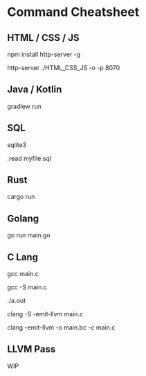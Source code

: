 # Command Cheatsheet


## HTML / CSS / JS

npm install http-server -g

http-server ./HTML_CSS_JS -o -p 8070


## Java / Kotlin

gradlew run


## SQL 

sqlite3

.read myfile.sql


## Rust

cargo run


## Golang

go run main.go

## C Lang

gcc main.c

gcc -S main.c

./a.out

clang -S -emit-llvm main.c

clang -emit-llvm -o main.bc -c main.c


## LLVM Pass

WIP